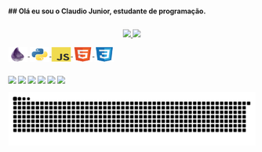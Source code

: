 <p>
    <h4>## Olá eu sou o Claudio Junior, estudante de programação.</h4>
</p>

##
<div align="center">
    <a href="https://github.com/craudiocommit">
        <img height="150em" src="https://github-readme-stats.vercel.app/api?username=craudiocommit&show_icons=true&theme=dark&include_all_commits=true&count_private=true" />
        <img height="150em" src="https://github-readme-stats.vercel.app/api/top-langs/?username=craudiocommit&layout=compact&langs_count=7&theme=dark" />
</div>
<div style="display: inline_block"><br>
    <img align="center" alt="cssjr-Js" height="30" width="40" src="https://raw.githubusercontent.com/devicons/devicon/master/icons/elixir/elixir-original.svg">
    <img align="center" alt="cssjr-Python" height="30" width="40" src="https://raw.githubusercontent.com/devicons/devicon/master/icons/python/python-original.svg">
    <img align="center" alt="cssjr-Js" height="30" width="40" src="https://raw.githubusercontent.com/devicons/devicon/master/icons/javascript/javascript-original.svg">
    <img align="center" alt="cssjr-HTML5" height="30" width="40" src="https://raw.githubusercontent.com/devicons/devicon/master/icons/html5/html5-original.svg">
    <img align="center" alt="cssjr-css" height="30" width="40" src="https://raw.githubusercontent.com/devicons/devicon/master/icons/css3/css3-original.svg">
</div>

##

<div>
    <a href="https://www.youtube.com/channel/UCRiSH7uJFOXGKuEwoo_qPNw " target=" _blank "><img src="https://img.shields.io/badge/YouTube-FF0000?style=for-the-badge&logo=youtube&logoColor=white " target="_blank "></a>
    <a href="https://instagram.com/branaut_ " target="_blank "><img src="https://img.shields.io/badge/-Instagram-%23E4405F?style=for-the-badge&logo=instagram&logoColor=white " target="_blank "></a>
    <a href="https://www.twitch.tv/branaut " target="_blank "><img src="https://img.shields.io/badge/Twitch-9146FF?style=for-the-badge&logo=twitch&logoColor=white " target="_blank "></a>
    <a href="https://discord.gg/mNsbbcj8 " target="_blank "><img src="https://img.shields.io/badge/Discord-7289DA?style=for-the-badge&logo=discord&logoColor=white " target="_blank "></a>
    <a href="mailto:claudiojr1988@hotmail.com "><img src="https://img.shields.io/badge/-Gmail-%23333?style=for-the-badge&logo=gmail&logoColor=white " target="_blank "></a>
    <a href="https://www.linkedin.com/in/cssjr " target="_blank "><img src="https://img.shields.io/badge/-LinkedIn-%230077B5?style=for-the-badge&logo=linkedin&logoColor=white " target="_blank "></a>
 
  ![Snake animation](https://github.com/craudiocommit/craudiocommit/blob/output/github-contribution-grid-snake.svg)
 
</div>
